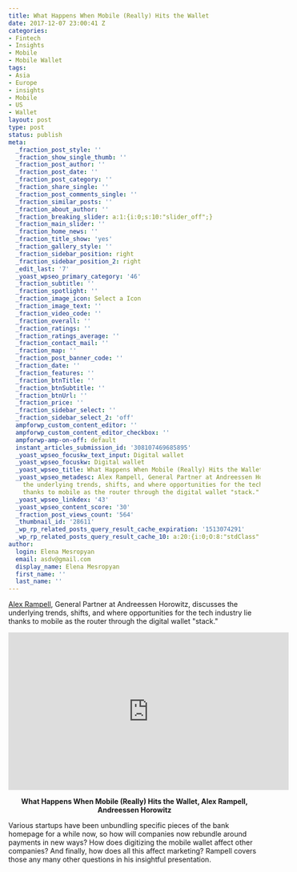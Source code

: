 ```yaml
---
title: What Happens When Mobile (Really) Hits the Wallet
date: 2017-12-07 23:00:41 Z
categories:
- Fintech
- Insights
- Mobile
- Mobile Wallet
tags:
- Asia
- Europe
- insights
- Mobile
- US
- Wallet
layout: post
type: post
status: publish
meta:
  _fraction_post_style: ''
  _fraction_show_single_thumb: ''
  _fraction_post_author: ''
  _fraction_post_date: ''
  _fraction_post_category: ''
  _fraction_share_single: ''
  _fraction_post_comments_single: ''
  _fraction_similar_posts: ''
  _fraction_about_author: ''
  _fraction_breaking_slider: a:1:{i:0;s:10:"slider_off";}
  _fraction_main_slider: ''
  _fraction_home_news: ''
  _fraction_title_show: 'yes'
  _fraction_gallery_style: ''
  _fraction_sidebar_position: right
  _fraction_sidebar_position_2: right
  _edit_last: '7'
  _yoast_wpseo_primary_category: '46'
  _fraction_subtitle: ''
  _fraction_spotlight: ''
  _fraction_image_icon: Select a Icon
  _fraction_image_text: ''
  _fraction_video_code: ''
  _fraction_overall: ''
  _fraction_ratings: ''
  _fraction_ratings_average: ''
  _fraction_contact_mail: ''
  _fraction_map: ''
  _fraction_post_banner_code: ''
  _fraction_date: ''
  _fraction_features: ''
  _fraction_btnTitle: ''
  _fraction_btnSubtitle: ''
  _fraction_btnUrl: ''
  _fraction_price: ''
  _fraction_sidebar_select: ''
  _fraction_sidebar_select_2: 'off'
  ampforwp_custom_content_editor: ''
  ampforwp_custom_content_editor_checkbox: ''
  ampforwp-amp-on-off: default
  instant_articles_submission_id: '308107469685895'
  _yoast_wpseo_focuskw_text_input: Digital wallet
  _yoast_wpseo_focuskw: Digital wallet
  _yoast_wpseo_title: What Happens When Mobile (Really) Hits the Wallet
  _yoast_wpseo_metadesc: Alex Rampell, General Partner at Andreessen Horowitz, discusses
    the underlying trends, shifts, and where opportunities for the tech industry lie
    thanks to mobile as the router through the digital wallet "stack."
  _yoast_wpseo_linkdex: '43'
  _yoast_wpseo_content_score: '30'
  _fraction_post_views_count: '564'
  _thumbnail_id: '28611'
  _wp_rp_related_posts_query_result_cache_expiration: '1513074291'
  _wp_rp_related_posts_query_result_cache_10: a:20:{i:0;O:8:"stdClass":2:{s:7:"post_id";s:5:"26875";s:5:"score";s:18:"114.30278136844142";}i:1;O:8:"stdClass":2:{s:7:"post_id";s:5:"20884";s:5:"score";s:17:"86.40928613105363";}i:2;O:8:"stdClass":2:{s:7:"post_id";s:5:"21317";s:5:"score";s:17:"83.29747374817838";}i:3;O:8:"stdClass":2:{s:7:"post_id";s:5:"20647";s:5:"score";s:17:"80.92517642458763";}i:4;O:8:"stdClass":2:{s:7:"post_id";s:5:"21685";s:5:"score";s:15:"80.359740363712";}i:5;O:8:"stdClass":2:{s:7:"post_id";s:5:"23344";s:5:"score";s:17:"78.92574162061425";}i:6;O:8:"stdClass":2:{s:7:"post_id";s:5:"24151";s:5:"score";s:17:"76.65954469114604";}i:7;O:8:"stdClass":2:{s:7:"post_id";s:5:"21328";s:5:"score";s:17:"76.52342156918219";}i:8;O:8:"stdClass":2:{s:7:"post_id";s:5:"20796";s:5:"score";s:17:"73.53017079805326";}i:9;O:8:"stdClass":2:{s:7:"post_id";s:5:"16625";s:5:"score";s:17:"72.40843783587566";}i:10;O:8:"stdClass":2:{s:7:"post_id";s:5:"21085";s:5:"score";s:17:"71.95321335021175";}i:11;O:8:"stdClass":2:{s:7:"post_id";s:5:"15216";s:5:"score";s:17:"71.38783618148453";}i:12;O:8:"stdClass":2:{s:7:"post_id";s:5:"21866";s:5:"score";s:17:"70.33186470813658";}i:13;O:8:"stdClass":2:{s:7:"post_id";s:5:"19080";s:5:"score";s:16:"70.0625620467749";}i:14;O:8:"stdClass":2:{s:7:"post_id";s:5:"19977";s:5:"score";s:17:"69.97173695541815";}i:15;O:8:"stdClass":2:{s:7:"post_id";s:5:"19069";s:5:"score";s:17:"69.79756098652976";}i:16;O:8:"stdClass":2:{s:7:"post_id";s:5:"15644";s:5:"score";s:17:"69.01415070845943";}i:17;O:8:"stdClass":2:{s:7:"post_id";s:5:"20743";s:5:"score";s:17:"68.66217728666442";}i:18;O:8:"stdClass":2:{s:7:"post_id";s:5:"19852";s:5:"score";s:16:"68.3800473323776";}i:19;O:8:"stdClass":2:{s:7:"post_id";s:5:"21576";s:5:"score";s:17:"68.16763719703499";}}
author:
  login: Elena Mesropyan
  email: asdv@gmail.com
  display_name: Elena Mesropyan
  first_name: ''
  last_name: ''
---
```


<p><a href="https://a16z.com/author/alex-rampell/"><span style="font-weight: 400;">Alex Rampell</span></a><span style="font-weight: 400;">, General Partner at Andreessen Horowitz, discusses the underlying trends, shifts, and where opportunities for the tech industry lie thanks to mobile as the router through the digital wallet "stack."</span></p>
<p style="text-align: center;"><iframe src="https://www.youtube.com/embed/gK9owf0PSZU" width="560" height="315" frameborder="0" allowfullscreen="allowfullscreen"></iframe></p>
<p style="text-align: center;"><b>What Happens When Mobile (Really) Hits the Wallet, Alex Rampell, Andreessen Horowitz </b></p>
<p><span style="font-weight: 400;">Various startups have been unbundling specific pieces of the bank homepage for a while now, so how will companies now rebundle around payments in new ways? How does digitizing the mobile wallet affect other companies? And finally, how does all this affect marketing? Rampell covers those any many other questions in his insightful presentation. </span></p>
